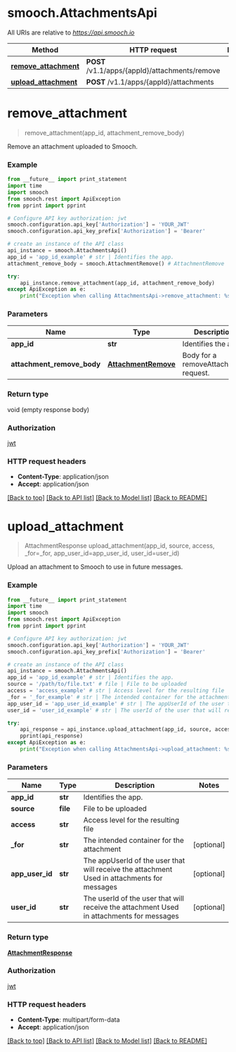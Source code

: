 # smooch.AttachmentsApi

All URIs are relative to *https://api.smooch.io*

Method | HTTP request | Description
------------- | ------------- | -------------
[**remove_attachment**](AttachmentsApi.md#remove_attachment) | **POST** /v1.1/apps/{appId}/attachments/remove | 
[**upload_attachment**](AttachmentsApi.md#upload_attachment) | **POST** /v1.1/apps/{appId}/attachments | 


# **remove_attachment**
> remove_attachment(app_id, attachment_remove_body)



Remove an attachment uploaded to Smooch.

### Example
```python
from __future__ import print_statement
import time
import smooch
from smooch.rest import ApiException
from pprint import pprint

# Configure API key authorization: jwt
smooch.configuration.api_key['Authorization'] = 'YOUR_JWT'
smooch.configuration.api_key_prefix['Authorization'] = 'Bearer'

# create an instance of the API class
api_instance = smooch.AttachmentsApi()
app_id = 'app_id_example' # str | Identifies the app.
attachment_remove_body = smooch.AttachmentRemove() # AttachmentRemove | Body for a removeAttachment request. 

try:
    api_instance.remove_attachment(app_id, attachment_remove_body)
except ApiException as e:
    print("Exception when calling AttachmentsApi->remove_attachment: %s\n" % e)
```

### Parameters

Name | Type | Description  | Notes
------------- | ------------- | ------------- | -------------
 **app_id** | **str**| Identifies the app. | 
 **attachment_remove_body** | [**AttachmentRemove**](AttachmentRemove.md)| Body for a removeAttachment request.  | 

### Return type

void (empty response body)

### Authorization

[jwt](../README.md#jwt)

### HTTP request headers

 - **Content-Type**: application/json
 - **Accept**: application/json

[[Back to top]](#) [[Back to API list]](../README.md#documentation-for-api-endpoints) [[Back to Model list]](../README.md#documentation-for-models) [[Back to README]](../README.md)

# **upload_attachment**
> AttachmentResponse upload_attachment(app_id, source, access, _for=_for, app_user_id=app_user_id, user_id=user_id)



Upload an attachment to Smooch to use in future messages.

### Example
```python
from __future__ import print_statement
import time
import smooch
from smooch.rest import ApiException
from pprint import pprint

# Configure API key authorization: jwt
smooch.configuration.api_key['Authorization'] = 'YOUR_JWT'
smooch.configuration.api_key_prefix['Authorization'] = 'Bearer'

# create an instance of the API class
api_instance = smooch.AttachmentsApi()
app_id = 'app_id_example' # str | Identifies the app.
source = '/path/to/file.txt' # file | File to be uploaded
access = 'access_example' # str | Access level for the resulting file
_for = '_for_example' # str | The intended container for the attachment (optional)
app_user_id = 'app_user_id_example' # str | The appUserId of the user that will receive the attachment Used in attachments for messages  (optional)
user_id = 'user_id_example' # str | The userId of the user that will receive the attachment Used in attachments for messages  (optional)

try:
    api_response = api_instance.upload_attachment(app_id, source, access, _for=_for, app_user_id=app_user_id, user_id=user_id)
    pprint(api_response)
except ApiException as e:
    print("Exception when calling AttachmentsApi->upload_attachment: %s\n" % e)
```

### Parameters

Name | Type | Description  | Notes
------------- | ------------- | ------------- | -------------
 **app_id** | **str**| Identifies the app. | 
 **source** | **file**| File to be uploaded | 
 **access** | **str**| Access level for the resulting file | 
 **_for** | **str**| The intended container for the attachment | [optional] 
 **app_user_id** | **str**| The appUserId of the user that will receive the attachment Used in attachments for messages  | [optional] 
 **user_id** | **str**| The userId of the user that will receive the attachment Used in attachments for messages  | [optional] 

### Return type

[**AttachmentResponse**](AttachmentResponse.md)

### Authorization

[jwt](../README.md#jwt)

### HTTP request headers

 - **Content-Type**: multipart/form-data
 - **Accept**: application/json

[[Back to top]](#) [[Back to API list]](../README.md#documentation-for-api-endpoints) [[Back to Model list]](../README.md#documentation-for-models) [[Back to README]](../README.md)

